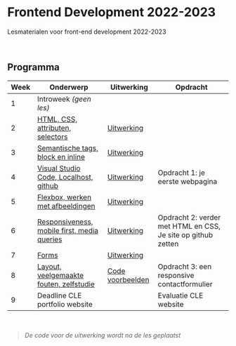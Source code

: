 # Frontend Development 2022-2023

Lesmaterialen voor front-end development 2022-2023

<br>

## Programma

| Week | Onderwerp | Uitwerking | Opdracht | 
|------|---------|---|------|
| 1 | Introweek *(geen les)* | | |
| 2 | [HTML, CSS, attributen, selectors](./week2.md) | [Uitwerking](week2-uitwerking.md)| |
| 3 | [Semantische tags, block en inline](./week3.md) | [Uitwerking](week3-uitwerking.md)| | 
| 4 | [Visual Studio Code, Localhost, github](./week4.md) |[Uitwerking](week4-uitwerking.md)|  Opdracht 1: je eerste webpagina | 
| 5 | [Flexbox, werken met afbeeldingen](./week5.md) |[Uitwerking](week5-uitwerking.md)|  | 
| 6 | [Responsiveness, mobile first, media queries](./week6.md) | [Uitwerking](week6-uitwerking.md)|Opdracht 2: verder met HTML en CSS, Je site op github zetten | 
| 7 | [Forms](./week7.md) |[Uitwerking](week7-uitwerking.md)|  | 
| 8 | [Layout, veelgemaakte fouten, zelfstudie ](./week8.md) |  [Code voorbeelden](./week8-voorbeelden.md) | Opdracht 3: een responsive contactformulier | 
| 9 | Deadline CLE portfolio website | | Evaluatie CLE website | 

<br>

> *De code voor de uitwerking wordt na de les geplaatst*